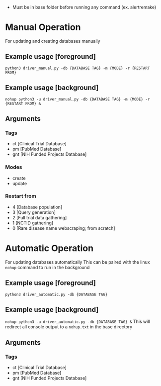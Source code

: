 * Must be in base folder before running any command (ex. alertremake)

# Manual Operation
For updating and creating databases manually
## Example usage [foreground]
`python3 driver_manual.py -db {DATABASE TAG} -m {MODE} -r {RESTART FROM}`
## Example usage [background]
`nohup python3 -u driver_manual.py -db {DATABASE TAG} -m {MODE} -r {RESTART FROM} &`
## Arguments
### Tags
* ct [Clinical Trial Database]
* pm [PubMed Database]
* gnt [NIH Funded Projects Database]
### Modes
* create
* update
### Restart from
* 4 [Database population]
* 3 [Query generation]
* 2 [Full trial data gathering]
* 1 [NCTID gathering]
* 0 [Rare disease name webscraping; from scratch]


# Automatic Operation
For updating databases automatically
This can be paired with the linux `nohup` command to run in the background
## Example usage [foreground]
`python3 driver_automatic.py -db {DATABASE TAG}`
## Example usage [background]
`nohup python3 -u driver_automatic.py -db {DATABASE TAG} &`
This will redirect all console output to a `nohup.txt` in the base directory
## Arguments
### Tags
* ct [Clinical Trial Database]
* pm [PubMed Database]
* gnt [NIH Funded Projects Database]
